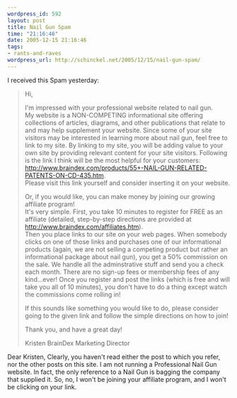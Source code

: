 ```yaml
--- 
wordpress_id: 592
layout: post
title: Nail Gun Spam
time: "21:16:46"
date: 2005-12-15 21:16:46
tags: 
- rants-and-raves
wordpress_url: http://schinckel.net/2005/12/15/nail-gun-spam/
---
```

I received this Spam yesterday: 
    
> Hi,
> 
> I'm impressed with your professional website related to nail gun.  
> My website is a NON-COMPETING informational site offering collections of articles, diagrams, 
> and other publications that relate to and may help supplement your website.   Since 
> some of your site visitors may be interested in learning more about nail gun, feel 
> free to link to my site.  By linking to my site, you will be adding value to your own site by 
> providing relevant content for your site visitors.  Following is the link I think will be the most 
> helpful for your customers: 
> http://www.braindex.com/products/55+-NAIL-GUN-RELATED-PATENTS-ON-CD-435.htm.  
> Please visit this link yourself and consider inserting it on your website.
> 
> Or, if you would like, you can make money by joining our growing affiliate program!  
> It's very simple.  First, you take 10 minutes to register for FREE as an affiliate 
> (detailed, step-by-step directions are provided at http://www.braindex.com/affiliates.htm).  
> Then you place links to our site on your web pages.  When somebody clicks on one of 
> those links and purchases one of our informational products (again, we are not 
> selling a competing product but rather an informational package about nail gun), 
> you get a 50% commission on the sale.  We handle all the adminstrative stuff and 
> send you a check each month.  There are no sign-up fees or membership fees of any 
> kind...ever!  Once you register and post the links (which is free and will take you all of 10 minutes), 
> you don't have to do a thing except watch the commissions come rolling in!
> 
> If this sounds like something you would like to do, please consider going to the given link 
> and follow the simple directions on how to join!
> 
> Thank you, and have a great day!
> 
> Kristen
> BrainDex Marketing Director
    

Dear Kristen, Clearly, you haven't read either the post to which you refer, nor the other posts on this site. I am not running a Professional Nail Gun website. In fact, the only reference to a Nail Gun is bagging the company that supplied it. So, no, I won't be joining your affiliate program, and I won't be clicking on your link. 
